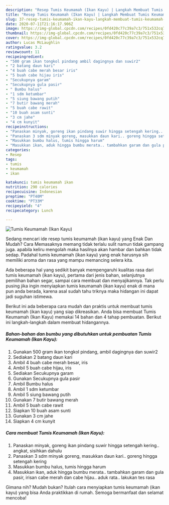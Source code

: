 ```yaml
---
description: "Resep Tumis Keumamah (Ikan Kayu) | Langkah Membuat Tumis Keumamah (Ikan Kayu) Yang Lezat Sekali"
title: "Resep Tumis Keumamah (Ikan Kayu) | Langkah Membuat Tumis Keumamah (Ikan Kayu) Yang Lezat Sekali"
slug: 37-resep-tumis-keumamah-ikan-kayu-langkah-membuat-tumis-keumamah-ikan-kayu-yang-lezat-sekali
date: 2020-07-11T21:16:17.906Z
image: https://img-global.cpcdn.com/recipes/0fd420c77c39a7c3/751x532cq70/tumis-keumamah-ikan-kayu-foto-resep-utama.jpg
thumbnail: https://img-global.cpcdn.com/recipes/0fd420c77c39a7c3/751x532cq70/tumis-keumamah-ikan-kayu-foto-resep-utama.jpg
cover: https://img-global.cpcdn.com/recipes/0fd420c77c39a7c3/751x532cq70/tumis-keumamah-ikan-kayu-foto-resep-utama.jpg
author: Lucas McLaughlin
ratingvalue: 3.2
reviewcount: 11
recipeingredient:
- "500 gram ikan tongkol pindang ambil dagingnya dan suwir2"
- "2 batang daun kari"
- "4 buah cabe merah besar iris"
- "5 buah cabe hijau iris"
- "Secukupnya garam"
- "Secukupnya gula pasir"
- " Bumbu halus"
- "1 sdm ketumbar"
- "5 siung bawang putih"
- "7 butir bawang merah"
- "5 buah cabe rawit"
- "10 buah asam sunti"
- "3 cm jahe"
- "4 cm kunyit"
recipeinstructions:
- "Panaskan minyak, goreng ikan pindang suwir hingga setengah kering.. angkat, sisihkan dahulu"
- "Panaskan 3 sdm minyak goreng, masukkan daun kari.. goreng hingga setengah kering"
- "Masukkan bumbu halus, tumis hingga harum"
- "Masukkan ikan, aduk hingga bumbu merata.. tambahkan garam dan gula pasir, irisan cabe merah dan cabe hijau.. aduk rata.. lakukan tes rasa"
categories:
- Resep
tags:
- tumis
- keumamah
- ikan

katakunci: tumis keumamah ikan 
nutrition: 290 calories
recipecuisine: Indonesian
preptime: "PT40M"
cooktime: "PT33M"
recipeyield: "4"
recipecategory: Lunch

---
```



![Tumis Keumamah (Ikan Kayu)](https://img-global.cpcdn.com/recipes/0fd420c77c39a7c3/751x532cq70/tumis-keumamah-ikan-kayu-foto-resep-utama.jpg)

Sedang mencari ide resep tumis keumamah (ikan kayu) yang Enak Dan Mudah? Cara Memasaknya memang tidak terlalu sulit namun tidak gampang juga. apabila keliru mengolah maka hasilnya akan hambar dan bahkan tidak sedap. Padahal tumis keumamah (ikan kayu) yang enak harusnya sih memiliki aroma dan rasa yang mampu memancing selera kita.

Ada beberapa hal yang sedikit banyak mempengaruhi kualitas rasa dari tumis keumamah (ikan kayu), pertama dari jenis bahan, selanjutnya pemilihan bahan segar, sampai cara membuat dan menyajikannya. Tak perlu pusing jika ingin menyiapkan tumis keumamah (ikan kayu) enak di mana pun anda berada, karena asal sudah tahu triknya maka hidangan ini dapat jadi suguhan istimewa.




Berikut ini ada beberapa cara mudah dan praktis untuk membuat tumis keumamah (ikan kayu) yang siap dikreasikan. Anda bisa membuat Tumis Keumamah (Ikan Kayu) memakai 14 bahan dan 4 tahap pembuatan. Berikut ini langkah-langkah dalam membuat hidangannya.

<!--inarticleads1-->

##### Bahan-bahan dan bumbu yang dibutuhkan untuk pembuatan Tumis Keumamah (Ikan Kayu):

1. Gunakan 500 gram ikan tongkol pindang, ambil dagingnya dan suwir2
1. Sediakan 2 batang daun kari
1. Ambil 4 buah cabe merah besar, iris
1. Ambil 5 buah cabe hijau, iris
1. Sediakan Secukupnya garam
1. Gunakan Secukupnya gula pasir
1. Ambil  Bumbu halus
1. Ambil 1 sdm ketumbar
1. Ambil 5 siung bawang putih
1. Gunakan 7 butir bawang merah
1. Ambil 5 buah cabe rawit
1. Siapkan 10 buah asam sunti
1. Gunakan 3 cm jahe
1. Siapkan 4 cm kunyit




<!--inarticleads2-->

##### Cara membuat Tumis Keumamah (Ikan Kayu):

1. Panaskan minyak, goreng ikan pindang suwir hingga setengah kering.. angkat, sisihkan dahulu
1. Panaskan 3 sdm minyak goreng, masukkan daun kari.. goreng hingga setengah kering
1. Masukkan bumbu halus, tumis hingga harum
1. Masukkan ikan, aduk hingga bumbu merata.. tambahkan garam dan gula pasir, irisan cabe merah dan cabe hijau.. aduk rata.. lakukan tes rasa




Gimana nih? Mudah bukan? Itulah cara menyiapkan tumis keumamah (ikan kayu) yang bisa Anda praktikkan di rumah. Semoga bermanfaat dan selamat mencoba!
